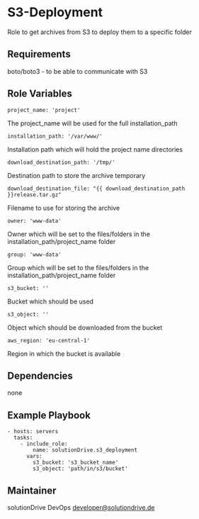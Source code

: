 S3-Deployment
=============

Role to get archives from S3 to deploy them to a specific folder

Requirements
------------

boto/boto3 - to be able to communicate with S3

Role Variables
--------------

    project_name: 'project'
The project_name will be used for the full installation_path

    installation_path: '/var/www/'
Installation path which will hold the project name directories

    download_destination_path: '/tmp/'
Destination path to store the archive temporary

    download_destination_file: "{{ download_destination_path }}release.tar.gz"
Filename to use for storing the archive

    owner: 'www-data'
Owner which will be set to the files/folders in the installation_path/project_name folder

    group: 'www-data'
Group which will be set to the files/folders in the installation_path/project_name folder

    s3_bucket: ''
Bucket which should be used

    s3_object: ''
Object which should be downloaded from the bucket
    
    aws_region: 'eu-central-1'
Region in which the bucket is available

Dependencies
------------

none

Example Playbook
----------------

    - hosts: servers
      tasks:
        - include_role:
            name: solutionDrive.s3_deployment
          vars:
            s3_bucket: 's3_bucket_name'
            s3_object: 'path/in/s3/bucket'

Maintainer
----------

solutionDrive DevOps <developer@solutiondrive.de>
